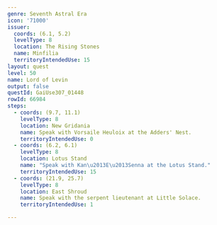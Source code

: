 ```yaml
---
genre: Seventh Astral Era
icon: '71000'
issuer:
  coords: (6.1, 5.2)
  levelType: 8
  location: The Rising Stones
  name: Minfilia
  territoryIntendedUse: 15
layout: quest
level: 50
name: Lord of Levin
output: false
questId: GaiUse307_01448
rowId: 66984
steps:
  - coords: (9.7, 11.1)
    levelType: 8
    location: New Gridania
    name: Speak with Vorsaile Heuloix at the Adders' Nest.
    territoryIntendedUse: 0
  - coords: (6.2, 6.1)
    levelType: 8
    location: Lotus Stand
    name: "Speak with Kan\u2013E\u2013Senna at the Lotus Stand."
    territoryIntendedUse: 15
  - coords: (21.9, 25.7)
    levelType: 8
    location: East Shroud
    name: Speak with the serpent lieutenant at Little Solace.
    territoryIntendedUse: 1

---
```

